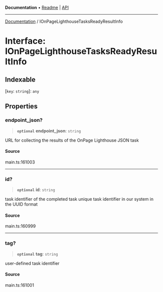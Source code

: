 **Documentation** • [Readme](../README.md) \| [API](../globals.md)

***

[Documentation](../README.md) / IOnPageLighthouseTasksReadyResultInfo

# Interface: IOnPageLighthouseTasksReadyResultInfo

## Indexable

 \[`key`: `string`\]: `any`

## Properties

### endpoint\_json?

> **`optional`** **endpoint\_json**: `string`

URL for collecting the results of the OnPage Lighthouse JSON task

#### Source

main.ts:161003

***

### id?

> **`optional`** **id**: `string`

task identifier of the completed task
unique task identifier in our system in the UUID format

#### Source

main.ts:160999

***

### tag?

> **`optional`** **tag**: `string`

user-defined task identifier

#### Source

main.ts:161001
